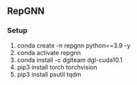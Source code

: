 ## RepGNN

### Setup
1. conda create -n repgnn python==3.9 -y
2. conda activate repgnn
3. conda install -c dglteam dgl-cuda10.1
4. pip3 install torch torchvision
5. pip3 install psutil tqdm 